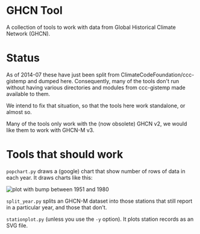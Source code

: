 # GHCN Tool

A collection of tools to work with data from Global Historical
Climate Network (GHCN).

# Status

As of 2014-07 these have just been split from
ClimateCodeFoundation/ccc-gistemp and dumped here. Consequently,
many of the tools don't run without having various directories
and modules from ccc-gistemp made available to them.

We intend to fix that situation, so that the tools here work
standalone, or almost so.

Many of the tools only work with the (now obsolete) GHCN v2, we
would like them to work with GHCN-M v3.

# Tools that should work

`popchart.py` draws a (google) chart that show number of rows of
data in each year. It draws charts like this:

![plot with bump between 1951 and 1980](http://chart.apis.google.com/chart?chxt=x,y,x&chds=1,10000&chd=t:336,364,388,401,417,438,458,499,530,578,614,710,776,950,1059,1147,1198,1286,1336,1380,1426,1461,1515,1577,1613,1649,1681,1782,1836,1891,1927,1984,2017,2064,2119,2132,2155,2158,2197,2185,2227,2264,2305,2338,2368,2397,2460,2474,2476,2510,2563,2646,2684,2717,2725,2764,2826,2857,2900,2929,2944,3002,3036,3075,3096,3127,3165,3225,3338,3474,3599,4049,4266,4366,4426,4447,4508,4506,4545,4581,4637,4812,4900,4992,5019,5155,5202,5209,5234,5273,5253,5185,5194,5267,5246,5206,5139,5127,5117,5073,5031,4936,4849,4783,4754,4716,4667,4558,4564,4467,4187,3413,3290,3094,3057,2973,2995,2957,2948,2960,2936,2731,2753,2732,2762,2633,2601,2574,2582,2591,2588,2579,2519,2332,2015&chxp=2,50&chxr=0,1880,2014,10|1,0,10000&chco=6611cc&chbh=a,0,2&chs=440x330&cht=bvg&chxl=2:|year+(CE)&chdl=step2.v2 "popularity of years in ccc-gistemp records")

`split_year.py` splits an GHCN-M dataset into those stations
that still report in a particular year, and those that don't.

`stationplot.py` (unless you use the `-y` option). It plots
station records as an SVG file.

